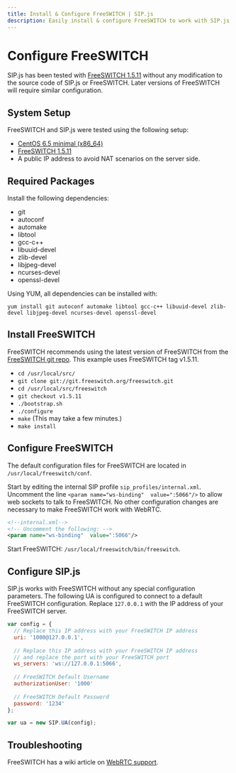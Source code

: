 ```yaml
---
title: Install & Configure FreeSWITCH | SIP.js
description: Easily install & configure FreeSWITCH to work with SIP.js
---
```


# Configure FreeSWITCH

SIP.js has been tested with [FreeSWITCH 1.5.11](https://confluence.freeswitch.org/display/FREESWITCH/Linux+Quick+Install+Guide#LinuxQuickInstallGuide-Download) without any modification to the source code of SIP.js or FreeSWITCH. Later versions of FreeSWITCH will require similar configuration.

## System Setup

FreeSWITCH and SIP.js were tested using the following setup:

* [CentOS 6.5 minimal (x86_64)](http://isoredirect.centos.org/centos/6/isos/x86_64/)
* [FreeSWITCH 1.5.11](https://confluence.freeswitch.org/display/FREESWITCH/Linux+Quick+Install+Guide#LinuxQuickInstallGuide-Download)
* A public IP address to avoid NAT scenarios on the server side.

## Required Packages

Install the following dependencies:

* git
* autoconf
* automake
* libtool
* gcc-c++
* libuuid-devel
* zlib-devel
* libjpeg-devel
* ncurses-devel
* openssl-devel

Using YUM, all dependencies can be installed with:

`yum install git autoconf automake libtool gcc-c++ libuuid-devel zlib-devel libjpeg-devel ncurses-devel openssl-devel`

## Install FreeSWITCH

FreeSWITCH recommends using the latest version of FreeSWITCH from the [FreeSWITCH git repo](http://git.freeswitch.org/git/freeswitch/). This example uses FreeSWITCH tag v1.5.11.

* `cd /usr/local/src/`
* `git clone git://git.freeswitch.org/freeswitch.git`
* `cd /usr/local/src/freeswitch`
* `git checkout v1.5.11`
* `./bootstrap.sh`
* `./configure`
* `make` (This may take a few minutes.)
* `make install`

## Configure FreeSWITCH

The default configuration files for FreeSWITCH are located in `/usr/local/freeswitch/conf`.

Start by editing the internal SIP profile `sip_profiles/internal.xml`. Uncomment the line `<param name="ws-binding"  value=":5066"/>` to allow web sockets to talk to FreeSWITCH. No other configuration changes are necessary to make FreeSWITCH work with WebRTC.

~~~ xml
<!--internal.xml-->
<!-- Uncomment the following: -->
<param name="ws-binding"  value=":5066"/>
~~~

Start FreeSWITCH: `/usr/local/freeswitch/bin/freeswitch`.

## Configure SIP.js

SIP.js works with FreeSWITCH without any special configuration parameters. The following UA is configured to connect to a default FreeSWITCH configuration. Replace `127.0.0.1` with the IP address of your FreeSWITCH server.

~~~ javascript
var config = {
  // Replace this IP address with your FreeSWITCH IP address
  uri: '1000@127.0.0.1',
  
  // Replace this IP address with your FreeSWITCH IP address
  // and replace the port with your FreeSWITCH port
  ws_servers: 'ws://127.0.0.1:5066',
  
  // FreeSWITCH Default Username
  authorizationUser: '1000'
  
  // FreeSWITCH Default Password
  password: '1234'
};

var ua = new SIP.UA(config);
~~~

## Troubleshooting

FreeSWITCH has a wiki article on [WebRTC support](https://wiki.freeswitch.org/wiki/Webrtc).
